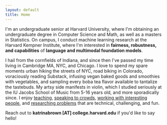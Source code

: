 ```yaml
---
layout: default
title: Home
---
```


I'm an undergraduate senior at Harvard University, where I'm obtaining an undergraduate degree in Computer Science and Math, as well as a masters in Statistics. On campus, I conduct machine learning research at the Harvard Kempner Institute, where I'm interested in **fairness, robustness, and capabilities** of **language and multimodal foundation models**.

I hail from the cornfields of Indiana, and since then I've passed my time living in Cambridge MA, NYC, and Chicago. I love to spend my spare moments urban hiking the streets of NYC, road biking in Colorado, voraciously reading Substack, infusing vegan baked goods and smoothies with vegetables, and sampling every boba tea flavor available to tantalize the tastebuds. My artsy side manifests in violin, which I studied seriously at the IU Jacobs School of Music from 5-16 years old, and more sporadically since. I enjoy [teaching](teaching.md), [speaking to crowds](speaking.md), [working with interesting people](work.md), and [researching problems](research.md) that are technical, challenging, and fun.

Reach out to **katrinabrown [AT] college.harvard.edu** if you'd like to say hello!